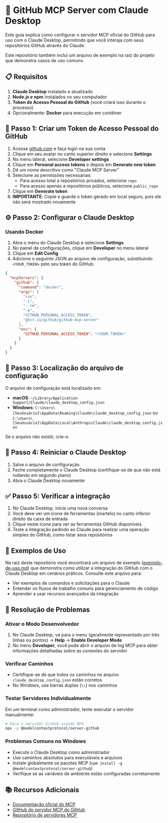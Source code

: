 # 🔄 GitHub MCP Server com Claude Desktop

Este guia explica como configurar o servidor MCP oficial do GitHub para uso com o Claude Desktop, permitindo que você interaja com seus repositórios GitHub através do Claude.

Este repositório também inclui um arquivo de exemplo na raiz do projeto que demonstra casos de uso comuns.

## 📋 Requisitos 

1. **Claude Desktop** instalado e atualizado
2. **Node.js e npm** instalados no seu computador
3. **Token de Acesso Pessoal do GitHub** (você criará isso durante o processo)
4. Opcionalmente: **Docker** para execução em contêiner

## 🔑 Passo 1: Criar um Token de Acesso Pessoal do GitHub

1. Acesse [github.com](https://github.com) e faça login na sua conta
2. Clique em seu avatar no canto superior direito e selecione **Settings**
3. No menu lateral, selecione **Developer settings**
4. Clique em **Personal access tokens** e depois em **Generate new token**
5. Dê um nome descritivo como "Claude MCP Server"
6. Selecione as permissões necessárias:
   - Para acesso total a repositórios privados, selecione `repo`
   - Para acesso apenas a repositórios públicos, selecione `public_repo`
7. Clique em **Generate token**
8. **IMPORTANTE**: Copie e guarde o token gerado em local seguro, pois ele não será mostrado novamente

## ⚙️ Passo 2: Configurar o Claude Desktop

### Usando Docker

1. Abra o menu do Claude Desktop e selecione **Settings**
2. No painel de configurações, clique em **Developer** no menu lateral
3. Clique em **Edit Config**
4. Adicione o seguinte JSON ao arquivo de configuração, substituindo `<YOUR_TOKEN>` pelo seu token do GitHub:

```json
{
  "mcpServers": {
    "github": {
      "command": "docker",
      "args": [
        "run",
        "-i",
        "--rm",
        "-e",
        "GITHUB_PERSONAL_ACCESS_TOKEN",
        "ghcr.io/github/github-mcp-server"
      ],
      "env": {
        "GITHUB_PERSONAL_ACCESS_TOKEN": "<YOUR_TOKEN>"
      }
    }
  }
}
```

## 📁 Passo 3: Localização do arquivo de configuração

O arquivo de configuração está localizado em:

- **macOS**: `~/Library/Application Support/Claude/claude_desktop_config.json`
- **Windows**: `C:\Users\[SeuUsuário]\AppData\Roaming\Claude\claude_desktop_config.json` ou `C:\Users\[SeuUsuário]\AppData\Local\AnthropicClaude\claude_desktop_config.json`

Se o arquivo não existir, crie-o.

## 🔄 Passo 4: Reiniciar o Claude Desktop

1. Salve o arquivo de configuração
2. Feche completamente o Claude Desktop (certifique-se de que não está rodando em segundo plano)
3. Abra o Claude Desktop novamente

## ✅ Passo 5: Verificar a integração

1. No Claude Desktop, inicie uma nova conversa
2. Você deve ver um ícone de ferramentas (martelo) no canto inferior direito da caixa de entrada
3. Clique neste ícone para ver as ferramentas GitHub disponíveis
4. Teste a integração pedindo ao Claude para realizar uma operação simples do GitHub, como listar seus repositórios

## 📝 Exemplos de Uso

Na raiz deste repositório você encontrará um arquivo de exemplo ([exemplo-de-uso.md](./exemplo-de-uso.md)) que demonstra como utilizar a integração do GitHub com o Claude Desktop em cenários práticos. Consulte este arquivo para:

- Ver exemplos de comandos e solicitações para o Claude
- Entender os fluxos de trabalho comuns para gerenciamento de código
- Aprender a usar recursos avançados da integração

## 🔧 Resolução de Problemas

### Ativar o Modo Desenvolvedor

1. No Claude Desktop, vá para o menu (geralmente representado por três linhas ou pontos) -> **Help** -> **Enable Developer Mode**
2. No menu **Developer**, você pode abrir o arquivo de log MCP para obter informações detalhadas sobre as conexões do servidor

### Verificar Caminhos

- Certifique-se de que todos os caminhos no arquivo `claude_desktop_config.json` estão corretos
- No Windows, use barras duplas (`\\`) nos caminhos

### Testar Servidores Individualmente

Em um terminal como administrador, tente executar o servidor manualmente:

```bash
# Para o servidor GitHub usando NPX
npx -y @modelcontextprotocol/server-github
```

### Problemas Comuns no Windows

- Execute o Claude Desktop como administrador
- Use caminhos absolutos para executáveis e arquivos
- Instale globalmente os pacotes MCP (`npm install -g @modelcontextprotocol/server-github`)
- Verifique se as variáveis de ambiente estão configuradas corretamente

## 📚 Recursos Adicionais

- [Documentação oficial do MCP](https://modelcontextprotocol.io/)
- [GitHub do servidor MCP do GitHub](https://github.com/github/github-mcp-server)
- [Repositório de servidores MCP](https://github.com/modelcontextprotocol/servers)
